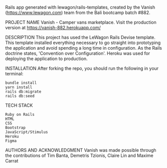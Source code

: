 Rails app generated with lewagon/rails-templates, created by the Vanish (https://www.lewagon.com) team from the Bali bootcamp batch #882.

PROJECT NAME Vanish - Camper vans marketplace. Visit the production version at https://vanish-882.herokuapp.com/

DESCRIPTION This project has used the LeWagon Rails Devise template. This template installed everything necessary to go straight into prototyping the application and avoid spending a long time in configuration. As the Rails doctrine states, 'Convention over Configuration'. Heroku was used for deploying the application to production.

INSTALLATION After forking the repo, you should run the following in your terminal:

    bundle install
    yarn install
    rails db:migrate
    rails db:seed

TECH STACK

    Ruby on Rails
    HTML
    CSS
    Bootstrap
    JavaScript/Stimulus
    Heroku
    Figma

AUTHORS AND ACKNOWLEDGMENT Vanish was made possible through the contributions of Tim Banta, Demetris Tzionis, Claire Lin and Maxime Carrat
